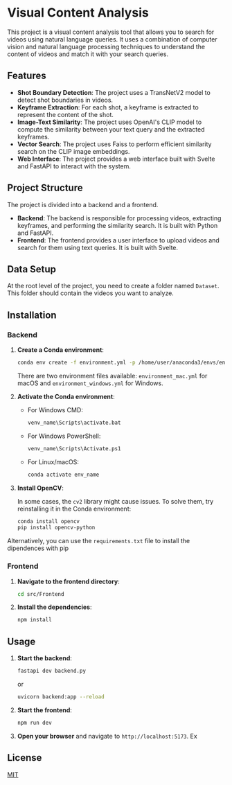 # Visual Content Analysis

This project is a visual content analysis tool that allows you to search for videos using natural language queries. It uses a combination of computer vision and natural language processing techniques to understand the content of videos and match it with your search queries.

## Features

-   **Shot Boundary Detection**: The project uses a TransNetV2 model to detect shot boundaries in videos.
-   **Keyframe Extraction**: For each shot, a keyframe is extracted to represent the content of the shot.
-   **Image-Text Similarity**: The project uses OpenAI's CLIP model to compute the similarity between your text query and the extracted keyframes.
-   **Vector Search**: The project uses Faiss to perform efficient similarity search on the CLIP image embeddings.
-   **Web Interface**: The project provides a web interface built with Svelte and FastAPI to interact with the system.

## Project Structure

The project is divided into a backend and a frontend.

-   **Backend**: The backend is responsible for processing videos, extracting keyframes, and performing the similarity search. It is built with Python and FastAPI.
-   **Frontend**: The frontend provides a user interface to upload videos and search for them using text queries. It is built with Svelte.

## Data Setup

At the root level of the project, you need to create a folder named `Dataset`. This folder should contain the videos you want to analyze.

## Installation

### Backend

1.  **Create a Conda environment**:

    ```bash
    conda env create -f environment.yml -p /home/user/anaconda3/envs/env_name
    ```

    There are two environment files available: `environment_mac.yml` for macOS and `environment_windows.yml` for Windows.

3.  **Activate the Conda environment**:

    -   For Windows CMD:

        ```bash
        venv_name\Scripts\activate.bat
        ```

    -   For Windows PowerShell:

        ```bash
        venv_name\Scripts\Activate.ps1
        ```

    -   For Linux/macOS:

        ```bash
        conda activate env_name
        ```

4.  **Install OpenCV**:

    In some cases, the `cv2` library might cause issues. To solve them, try reinstalling it in the Conda environment:

    ```bash
    conda install opencv
    pip install opencv-python
    ```

Alternatively, you can use the `requirements.txt` file to install the dipendences with pip

### Frontend

1.  **Navigate to the frontend directory**:

    ```bash
    cd src/Frontend
    ```

2.  **Install the dependencies**:

    ```bash
    npm install
    ```

## Usage

1.  **Start the backend**:

    ```bash
    fastapi dev backend.py
    ```

    or

    ```bash
    uvicorn backend:app --reload
    ```

2.  **Start the frontend**:

    ```bash
    npm run dev
    ```

3.  **Open your browser** and navigate to `http://localhost:5173`.
Ex
## License

[MIT](https.choosealicense.com/licenses/mit/)
